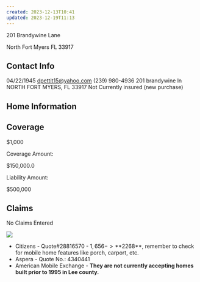 ```yaml
---
created: 2023-12-13T10:41
updated: 2023-12-19T11:13
---
```


201 Brandywine Lane

North Fort Myers FL 33917

## Contact Info
04/22/1945
[dpettit15@yahoo.com](https://mailto:dpettit15@yahoo.com)
(239) 980-4936
201 brandywine ln
NORTH FORT MYERS, FL 33917
Not Currently insured (new purchase)
## Home Information

## Coverage

$1,000

Coverage Amount:

$150,000.0

Liability Amount:

$500,000

## Claims

No Claims Entered

  

![](https://storage.googleapis.com/memvp-25499.appspot.com/images/image.pngaa709ab4-5d21-47b0-8562-c28e83d46976)

  

- Citizens - Quote#28816570 - $1,656 -> **$2268**, remember to check for mobile home features like porch, carport, etc.
- Aspera - Quote No.: 4340441
- American Mobile Exchange - **They are not currently accepting homes built prior to 1995 in Lee county.**